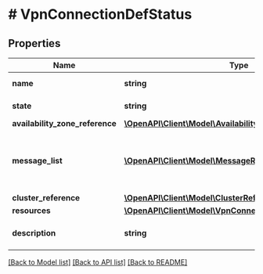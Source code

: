 # # VpnConnectionDefStatus

## Properties

Name | Type | Description | Notes
------------ | ------------- | ------------- | -------------
**name** | **string** | vpn_connection Name. |
**state** | **string** | The state of the vpn_connection. | [optional]
**availability_zone_reference** | [**\OpenAPI\Client\Model\AvailabilityZoneReference**](AvailabilityZoneReference.md) |  | [optional]
**message_list** | [**\OpenAPI\Client\Model\MessageResource[]**](MessageResource.md) | Any error messages for the vpn_connection, if in an error state. | [optional]
**cluster_reference** | [**\OpenAPI\Client\Model\ClusterReference**](ClusterReference.md) |  | [optional]
**resources** | [**\OpenAPI\Client\Model\VpnConnectionResourcesDefStatus**](VpnConnectionResourcesDefStatus.md) |  |
**description** | **string** | A description for vpn_connection. | [optional]

[[Back to Model list]](../../README.md#models) [[Back to API list]](../../README.md#endpoints) [[Back to README]](../../README.md)
